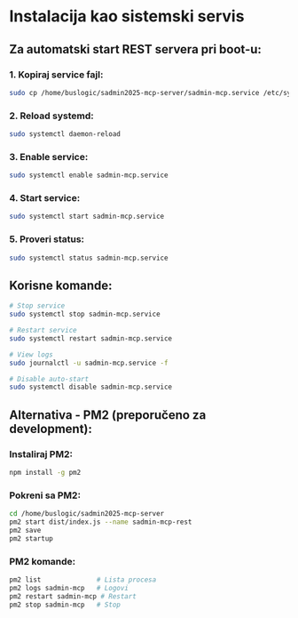 # Instalacija kao sistemski servis

## Za automatski start REST servera pri boot-u:

### 1. Kopiraj service fajl:
```bash
sudo cp /home/buslogic/sadmin2025-mcp-server/sadmin-mcp.service /etc/systemd/system/
```

### 2. Reload systemd:
```bash
sudo systemctl daemon-reload
```

### 3. Enable service:
```bash
sudo systemctl enable sadmin-mcp.service
```

### 4. Start service:
```bash
sudo systemctl start sadmin-mcp.service
```

### 5. Proveri status:
```bash
sudo systemctl status sadmin-mcp.service
```

## Korisne komande:

```bash
# Stop service
sudo systemctl stop sadmin-mcp.service

# Restart service
sudo systemctl restart sadmin-mcp.service

# View logs
sudo journalctl -u sadmin-mcp.service -f

# Disable auto-start
sudo systemctl disable sadmin-mcp.service
```

## Alternativa - PM2 (preporučeno za development):

### Instaliraj PM2:
```bash
npm install -g pm2
```

### Pokreni sa PM2:
```bash
cd /home/buslogic/sadmin2025-mcp-server
pm2 start dist/index.js --name sadmin-mcp-rest
pm2 save
pm2 startup
```

### PM2 komande:
```bash
pm2 list              # Lista procesa
pm2 logs sadmin-mcp   # Logovi
pm2 restart sadmin-mcp # Restart
pm2 stop sadmin-mcp   # Stop
```